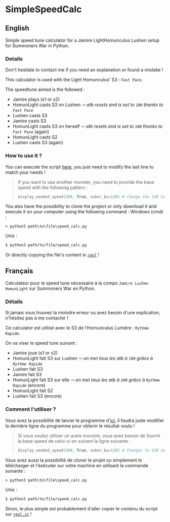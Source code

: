 # SimpleSpeedCalc

## English
Simple speed tune calculator for a Jamire LightHomunculus Lushen setup for Summoners War in Python.

### Details

Don't hesitate to contact me if you need an explanation or found a mistake !

This calculator is used with the Light Homunculus' S3 : `Fast Pace`.

The speedtune aimed is the followed :
- Jamire plays (s1 or s2)
- HomunLight casts S3 on Lushen ⇾ *atb resets and is set to `100` thanks to `Fast Pace`*
- Lushen casts S3
- Jamire casts S3
- HomunLight casts S3 on herself ⇾ *atb resets and is set to `100` thanks to `Fast Pace`* (again)
- HomunLight casts S2
- Lushen casts S3 (again)
 
### How to use it ?

You can execute the script [here](https://replit.com/@HFDrae/SquareCreepyVariety#main.py), you just need to modify the
last line to match your needs !

> If you want to use another monster, you need to provide the base speed with the following pattern :
> ```python
> display_needed_speed(200, True, nuker_bs=120) # change the 120 to match your needs !
> ```

You also have the possibility to clone the project or only download it and execute it on your computer using the
following command :
Windows (cmd) :
```
> python3 path\to\file\speed_calc.py
```
Unix :
```sh
$ python3 path/to/file/speed_calc.py
```
Or directly copying the file's content in [`repl`](https://replit.com/languages/python3) !

## Français
Calculateur pour le speed tune nécessaire à la compo `Jamire Lushen HomunLight` sur Summoners War en Python.

### Détails

Si jamais vous trouvez la moindre erreur ou avez besoin d'une explication, n'hésitez pas à me contacter !

Ce calculator est utilisé avec le S3 de l'Homunculus Lumière : `Rythme Rapide`.

On va viser le speed tune suivant :
- Jamire joue (s1 or s2)
- HomunLight fait S3 sur Lushen ⇾ *on met tous les atb à `100` grâce à `Rythme Rapide`*
- Lushen fait S3
- Jamire fait S3 
- HomunLight fait S3 sur elle ⇾ *on met tous les atb à `100` grâce à `Rythme Rapide`* (encore)
- HomunLight fait S2
- Lushen fait S3 (encore)

### Comment l'utiliser ?

Vous avez la possibilité de lancer le programme d'[ici](https://replit.com/@HFDrae/SquareCreepyVariety#main.py),
il faudra juste modifier la dernière ligne du programme pour obtenir le résultat voulu !

> Si vous voulez utiliser un autre monstre, vous avez besoin de fournir la base speed de celui-ci en suivant la ligne suivante :
> ```python
> display_needed_speed(200, True, nuker_bs=120) # Changez le 120 selon vos besoins !
> ```

Vous avez aussi la possibilité de cloner le projet ou simplement le télécharger et l'éxécuter sur votre machine en utilisant la commande suivante :
```
> python3 path\to\file\speed_calc.py
```
Unix :
```sh
$ python3 path/to/file/speed_calc.py
```

Sinon, le plus simple est probablement d'aller copier le contenu du script sur [`repl.it`](https://replit.com/languages/python3) !
